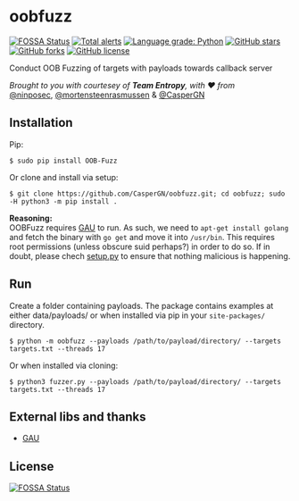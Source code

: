# oobfuzz
[![FOSSA Status](https://app.fossa.com/api/projects/git%2Bgithub.com%2FCasperGN%2Foobfuzz.svg?type=shield)](https://app.fossa.com/projects/git%2Bgithub.com%2FCasperGN%2Foobfuzz?ref=badge_shield) [![Total alerts](https://img.shields.io/lgtm/alerts/g/CasperGN/oobfuzz.svg?logo=lgtm&logoWidth=18)](https://lgtm.com/projects/g/CasperGN/oobfuzz/alerts/) [![Language grade: Python](https://img.shields.io/lgtm/grade/python/g/CasperGN/oobfuzz.svg?logo=lgtm&logoWidth=18)](https://lgtm.com/projects/g/CasperGN/oobfuzz/context:python) [![GitHub stars](https://img.shields.io/github/stars/CasperGN/oobfuzz)](https://github.com/CasperGN/oobfuzz/stargazers) [![GitHub forks](https://img.shields.io/github/forks/CasperGN/oobfuzz)](https://github.com/CasperGN/ActiveDirectoryEnumeration/network) [![GitHub license](https://img.shields.io/github/license/CasperGN/oobfuzz)](https://github.com/CasperGN/oobfuzz/blob/master/LICENSE)


Conduct OOB Fuzzing of targets with payloads towards callback server

*Brought to you with courtesey of **Team Entropy**, with :heart: from*  
[@ninposec](https://github.com/ninposec), [@mortensteenrasmussen](https://github.com/mortensteenrasmussen) & [@CasperGN](https://github.com/CasperGN)

## Installation

Pip:
```
$ sudo pip install OOB-Fuzz
```
Or clone and install via setup:
```
$ git clone https://github.com/CasperGN/oobfuzz.git; cd oobfuzz; sudo -H python3 -m pip install .
```

**Reasoning:**  
OOBFuzz requires [GAU](https://github.com/lc/gau) to run. As such, we need to `apt-get install golang` and fetch the binary with `go get` and move it into `/usr/bin`.
This requires root permissions (unless obscure suid perhaps?) in order to do so. 
If in doubt, please chech [setup.py](setup.py) to ensure that nothing malicious is happening.

## Run

Create a folder containing payloads. The package contains examples at either data/payloads/ or when installed via pip in your `site-packages/` directory.
  
```
$ python -m oobfuzz --payloads /path/to/payload/directory/ --targets targets.txt --threads 17
```
Or when installed via cloning:

```
$ python3 fuzzer.py --payloads /path/to/payload/directory/ --targets targets.txt --threads 17
```

## External libs and thanks
  
- [GAU](https://github.com/lc/gau)


## License
[![FOSSA Status](https://app.fossa.com/api/projects/git%2Bgithub.com%2FCasperGN%2Foobfuzz.svg?type=large)](https://app.fossa.com/projects/git%2Bgithub.com%2FCasperGN%2Foobfuzz?ref=badge_large)
